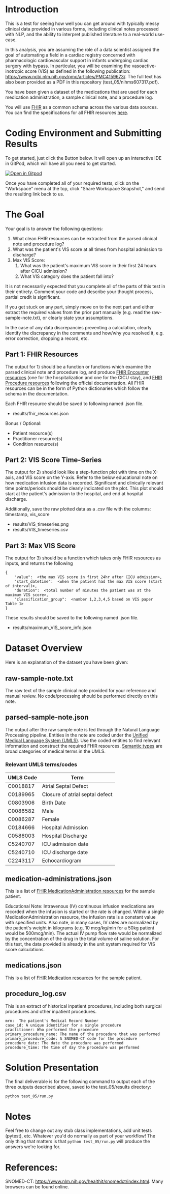 # Introduction
This is a test for seeing how well you can get around with typically messy clinical data provided in various forms, including clinical notes processed with NLP, and the ability to interpret published literature to a real-world use-case.

In this analysis, you are assuming the role of a data scientist assigned the goal of automating a field in a cardiac registry concerned with pharmacologic cardiovascular support in infants undergoing cardiac surgery with bypass.  In particular, you will be examining the vasoactive-inotropic score (VIS) as defined in the following publication:  https://www.ncbi.nlm.nih.gov/pmc/articles/PMC4159673/.  The full text has also been provided as a PDF in this repository (test_05/nihms607317.pdf).

You have been given a dataset of the medications that are used for each medication administration, a sample clinical note, and a procedure log.

You will use [FHIR](https://www.hl7.org/fhir) as a common schema across the various data sources.  You can find the specifications for all FHIR resources [here](https://www.hl7.org/fhir/resourcelist.html).


# Coding Environment and Submitting Results
To get started, just click the Button below. It will open up an interactive IDE in GitPod, which will have all you need to get started.

[![Open in Gitpod](https://gitpod.io/button/open-in-gitpod.svg)](https://gitpod.io/#https://github.com/carta-healthcare/carta-work-tests)

Once you have completed all of your required tests, click on the "Workspace" menu at the top, click "Share Workspace Snapshot," and send the resulting
link back to us.

# The Goal
Your goal is to answer the following questions:

1. What clean FHIR resources can be extracted from the parsed clinical note and procedure log?
2. What was the patient's VIS score at all times from hospital admission to discharge?
3. Max VIS Score:
    1. What was the patient's maximum VIS score in their first 24 hours after CICU admission?
    2. What VIS category does the patient fall into?

It is not necessarily expected that you complete all of the parts of this test in their entirety.  Comment your code and describe your thought process, partial credit is significant.

If you get stuck on any part, simply move on to the next part and either extract the required values from the prior part manually (e.g. read the raw-sample-note.txt), or clearly state your assumptions.

In the case of any data discrepancies preventing a calculation, clearly identify the discrepancy in the comments and how/why you resolved it, e.g. error correction, dropping a record, etc.


## Part 1:  FHIR Resources
The output for 1) should be a function or functions which examine the parsed clinical note and procedure log, and produce [FHIR Encounter resources](https://www.hl7.org/fhir/encounter.html) (one for the hospitalization and one for the CICU stay), and [FHIR Procedure resources](https://www.hl7.org/fhir/procedure.html) following the official documentation.  All FHIR resources can be in the form of Python dictionaries which follow the schema in the documentation.

Each FHIR resource should be saved to following named .json file.
* results/fhir_resources.json

Bonus / Optional:
* Patient resource(s)
* Practitioner resource(s)
* Condition resource(s)

## Part 2:  VIS Score Time-Series
The output for 2) should look like a step-function plot with time on the X-axis, and VIS score on the Y-axis.  Refer to the below educational note on how medication infusion data is recorded.  Significant and clinically relevant time points/periods should be clearly indicated on the plot.  This plot should start at the patient's admission to the hospital, and end at hospital discharge.

Additionally, save the raw plotted data as a .csv file with the columns:  timestamp, vis_score

* results/VIS_timeseries.png
* results/VIS_timeseries.csv

## Part 3:  Max VIS Score
The output for 3) should be a function which takes only FHIR resources as inputs, and returns the following
```
{
    "value":  <the max VIS score in first 24hr after CICU admission>,
    "start_datetime":  <when the patient had the max VIS score (start of interval)>,
    "duration":  <total number of minutes the patient was at the maximum VIS score>,
    "classification_group":  <number 1,2,3,4,5 based on VIS paper Table 1>
}
```

These results should be saved to the following named .json file.
* results/maximum_VIS_score_info.json



# Dataset Overview
Here is an explanation of the dataset you have been given:


## raw-sample-note.txt
The raw text of the sample clinical note provided for your reference and manual review.  No code/processing should be performed directly on this note.

## parsed-sample-note.json
The output after the raw sample note is fed through the Natural Language Processing pipeline.  Entities in the note are coded under the [Unified Medical Language System (UMLS)](https://www.nlm.nih.gov/research/umls/index.html).  Use the coded entities to find relevant information and construct the required FHIR resources.  [Semantic types](https://metamap.nlm.nih.gov/Docs/SemanticTypes_2018AB.txt) are broad categories of medical terms in the UMLS.

### Relevant UMLS terms/codes

| UMLS Code | Term |
|----------|--------------------------------|
| C0018817 | Atrial Septal Defect           |
| C0189965 | Closure of atrial septal defect|
| C0803906 | Birth Date                     |
| C0086582 | Male                           |
| C0086287 | Female                         |
| C0184666 | Hospital Admission             |
| C0586003 | Hospital Discharge             |
| C5240707 | ICU admission date             |
| C5240710 | ICU discharge date             |
| C2243117 | Echocardiogram                 |


## medication-administrations.json
This is a list of [FHIR MedicationAdministration resources](https://www.hl7.org/fhir/medicationadministration.html) for the sample patient.

Educational Note:  Intravenous (IV) continuous infusion medications are recorded when the infusion is started or the rate is changed.  Within a single MedicationAdministration resource, the infusion rate is a constant value with specified units.  Also note, in many cases, IV rates are normalized by the patient's weight in kilograms (e.g. 10 mcg/kg/min for a 50kg patient would be 500mcg/min).  The actual IV pump flow rate would be normalized by the concentration of the drug in the total volume of saline solution.  For this test, the data provided is already in the unit system required for VIS score calculations.

## medications.json
This is a list of [FHIR Medication resources](https://www.hl7.org/fhir/medication.html) for the sample patient.

## procedure_log.csv
This is an extract of historical inpatient procedures, including both surgical procedures and other inpatient procedures.

```
mrn:  The patient's Medical Record Number
case_id: A unique identifier for a single procedure
practitioner: Who performed the procedure
primary_procedure_name: The name of the procedure that was performed
primary_procedure_code: A SNOMED-CT code for the procedure
procedure_date: The date the procedure was performed
procedure_time: The time of day the procedure was performed
```


# Solution Presentation
The final deliverable is for the following command to output each of the three outputs described above, saved to the test_05/results directory:
```
python test_05/run.py
```

# Notes
Feel free to change out any stub class implementations, add unit tests (pytest), etc. Whatever 
you'd do normally as part of your workflow! The only thing that matters is that `python test_05/run.py`
will produce the answers we're looking for.


# References:
SNOMED-CT:  https://www.nlm.nih.gov/healthit/snomedct/index.html.  Many browsers can be found online.
